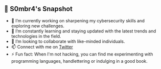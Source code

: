 ## 🚀 S0mbr4's Snapshot

- 🔭 I’m currently working on sharpening my cybersecurity skills and exploring new challenges.
- 🌱 I’m constantly learning and staying updated with the latest trends and technologies in the field.
- 👯 I’m looking to collaborate with like-minded individuals.
- 📫 Connect with me on [Twitter](https://twitter.com/Ninioluwa_O)
- ⚡ Fun fact: When I'm not hacking, you can find me experimenting with programming languages, handlettering or indulging in a good book.


